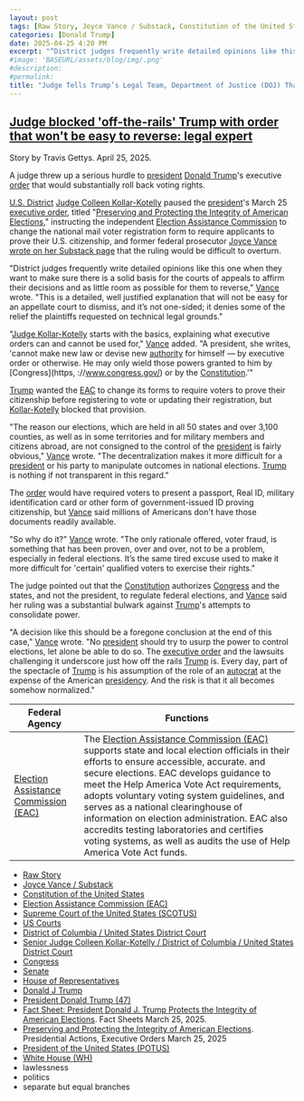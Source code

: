 ```yaml
---
layout: post
tags: [Raw Story, Joyce Vance / Substack, Constitution of the United States, Election Assistance Commission (EAC), Supreme Court of the United States (SCOTUS), US Courts, District of Columbia / United States District Court, Senior Judge Colleen Kollar-Kotelly / District of Columbia / United States District Court, Congress, Senate, House of Representatives, Donald J Trump, President Donald Trump (47), Fact Sheet: President Donald J. Trump Protects the Integrity of American Elections. Fact Sheets March 25 2025., Preserving and Protecting the Integrity of American Elections. Presidential Actions Executive Orders March 25 2025, President of the United States (POTUS), White House (WH), lawlessness, politics, separate but equal branches]
categories: [Donald Trump]
date: 2025-04-25 4:20 PM
excerpt: "“District judges frequently write detailed opinions like this one when they want to make sure there is a solid basis for the courts of appeals to affirm their decisions and as little room as possible for them to reverse. This is a detailed, well justified explanation that will not be easy for an appellate court to dismiss, and it’s not one-sided; it denies some of the relief the plaintiffs requested on technical legal grounds.” – Joyce Vance, Law Prof, MSNBC/NBC Legal Analyst" 
#image: 'BASEURL/assets/blog/img/.png'
#description:
#permalink:
title: "Judge Tells Trump’s Legal Team, Department of Justice (DOJ) That He Cannot Create Law!"
---
```



## [Judge blocked 'off-the-rails' Trump with order that won't be easy to reverse: legal expert](https://www.rawstory.com/judge-2671843169/)

Story by Travis Gettys. April 25, 2025.

A judge threw up a serious hurdle to [president](https://www.whitehouse.gov/) [Donald Trump](https://www.donaldjtrump.com/)'s executive [order](https://www.rawstory.com/five-alarm-fire-expert-warns-trump-s-new-bully-tactic-is-on-2026-election/?) that would substantially roll back voting rights.

[U.S. District](https://www.dcd.uscourts.gov/) [Judge Colleen Kollar-Kotelly](https://www.dcd.uscourts.gov/content/senior-judge-colleen-kollar-kotelly) paused the [president](https://www.whitehouse.gov/)'s March 25 [executive order](https://www.whitehouse.gov/presidential-actions/2025/03/preserving-and-protecting-the-integrity-of-american-elections/), titled "[Preserving and Protecting the Integrity of American Elections](https://www.whitehouse.gov/presidential-actions/2025/03/preserving-and-protecting-the-integrity-of-american-elections/)," instructing the independent [Election Assistance Commission](http://www.eac.gov/) to change the national mail voter registration form to require applicants to prove their U.S. citizenship, and former federal prosecutor [Joyce Vance wrote on her Substack page](https://joycevance.substack.com/p/the-executive-order-to-end-voting?r=yzqcr&triedRedirect=true) that the ruling would be difficult to overturn.

"District judges frequently write detailed opinions like this one when they want to make sure there is a solid basis for the courts of appeals to affirm their decisions and as little room as possible for them to reverse," [Vance](https://substack.com/@joycevance) wrote. "This is a detailed, well justified explanation that will not be easy for an appellate court to dismiss, and it’s not one-sided; it denies some of the relief the plaintiffs requested on technical legal grounds."

"[Judge Kollar-Kotelly](https://www.dcd.uscourts.gov/content/senior-judge-colleen-kollar-kotelly) starts with the basics, explaining what executive orders can and cannot be used for," [Vance](https://substack.com/@joycevance) added. "A president, she writes, 'cannot make new law or devise new [authority](https://www.rawstory.com/trump-voting-rights-executive-order/?) for himself — by executive order or otherwise. He may only wield those powers granted to him by [Congress](https, ://www.congress.gov/) or by the [Constitution](https://constitution.congress.gov/constitution/).'"

[Trump](https://www.donaldjtrump.com/) wanted the [EAC](http://www.eac.gov/) to change its forms to require voters to prove their citizenship before registering to vote or updating their registration, but [Kollar-Kotelly](https://www.dcd.uscourts.gov/content/senior-judge-colleen-kollar-kotelly) blocked that provision.

"The reason our elections, which are held in all 50 states and over 3,100 counties, as well as in some territories and for military members and citizens abroad, are not consigned to the control of the [president](https://www.whitehouse.gov/) is fairly obvious," [Vance](https://substack.com/@joycevance) wrote. "The decentralization makes it more difficult for a [president](https://www.whitehouse.gov/) or his party to manipulate outcomes in national elections. [Trump](https://www.donaldjtrump.com/) is nothing if not transparent in this regard."

The [order](https://www.whitehouse.gov/presidential-actions/2025/03/preserving-and-protecting-the-integrity-of-american-elections/) would have required voters to present a passport, Real ID, military identification card or other form of government-issued ID proving citizenship, but [Vance](https://substack.com/@joycevance) said millions of Americans don't have those documents readily available.

"So why do it?" [Vance](https://substack.com/@joycevance) wrote. "The only rationale offered, voter fraud, is something that has been proven, over and over, not to be a problem, especially in federal elections. It’s the same tired excuse used to make it more difficult for 'certain' qualified voters to exercise their rights."

The judge pointed out that the [Constitution](https://constitution.congress.gov/constitution/) authorizes [Congress](https://www.congress.gov/) and the states, and not the president, to regulate federal elections, and [Vance](https://substack.com/@joycevance) said her ruling was a substantial bulwark against [Trump](https://www.donaldjtrump.com/)'s attempts to consolidate power.

"A decision like this should be a foregone conclusion at the end of this case," [Vance](https://substack.com/@joycevance) wrote. "No [president](https://www.whitehouse.gov/) should try to usurp the power to control elections, let alone be able to do so. The [executive order](https://www.whitehouse.gov/presidential-actions/2025/03/preserving-and-protecting-the-integrity-of-american-elections/) and the lawsuits challenging it underscore just how off the rails [Trump](https://www.donaldjtrump.com/) is. Every day, part of the spectacle of [Trump](https://www.donaldjtrump.com/) is his assumption of the role of an [autocrat](https://www.donaldjtrump.com/) at the expense of the American [presidency](https://www.whitehouse.gov/). And the risk is that it all becomes somehow normalized."

| Federal Agency | Functions |
|---|---|
| [Election Assistance Commission (EAC)](http://www.eac.gov/) | The [Election Assistance Commission (EAC)](http://www.eac.gov/) supports state and local election officials in their efforts to ensure accessible, accurate. and secure elections. EAC develops guidance to meet the Help America Vote Act requirements, adopts voluntary voting system guidelines, and serves as a national clearinghouse of information on election administration. EAC also accredits testing laboratories and certifies voting systems, as well as audits the use of Help America Vote Act funds. |

- [Raw Story](https://www.rawstory.com/)
- [Joyce Vance / Substack](https://substack.com/@joycevance)
- [Constitution of the United States](https://constitution.congress.gov/constitution/)
- [Election Assistance Commission (EAC)](http://www.eac.gov/)
- [Supreme Court of the United States (SCOTUS)](https://www.supremecourt.gov/)
- [US Courts](https://www.uscourts.gov/)
- [District of Columbia / United States District Court](https://www.dcd.uscourts.gov/content/)
- [Senior Judge Colleen Kollar-Kotelly / District of Columbia / United States District Court](https://www.dcd.uscourts.gov/content/senior-judge-colleen-kollar-kotelly)
- [Congress](https://www.congress.gov/)
- [Senate](https://www.senate.gov/)
- [House of Representatives](https://www.house.gov/)
- [Donald J Trump](https://www.donaldjtrump.com)
- [President Donald Trump (47)](https://www.whitehouse.gov/administration/donald-j-trump/)
- [Fact Sheet: President Donald J. Trump Protects the Integrity of American Elections](https://www.whitehouse.gov/fact-sheets/2025/03/fact-sheet-president-donald-j-trump-protects-the-integrity-of-american-elections/). Fact Sheets March 25, 2025.
- [Preserving and Protecting the Integrity of American Elections](https://www.whitehouse.gov/presidential-actions/2025/03/preserving-and-protecting-the-integrity-of-american-elections/). Presidential Actions, Executive Orders March 25, 2025
- [President of the United States (POTUS)](https://www.whitehouse.gov/)
- [White House (WH)](https://www.whitehouse.gov/)
- lawlessness 
- politics 
- separate but equal branches
